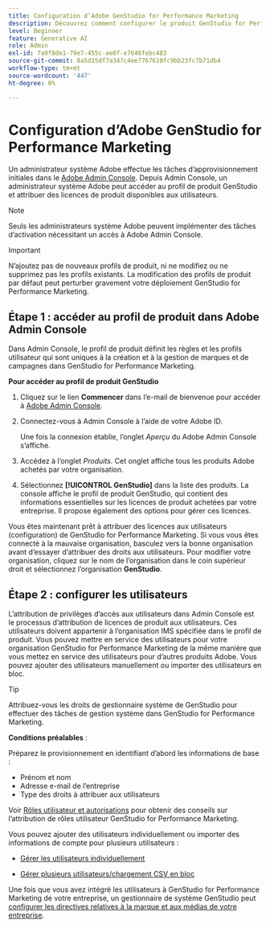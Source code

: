```yaml
---
title: Configuration d’Adobe GenStudio for Performance Marketing
description: Découvrez comment configurer le produit GenStudio for Performance Marketing.
level: Beginner
feature: Generative AI
role: Admin
exl-id: 7a9f8de1-79e7-455c-ae0f-e7646febc483
source-git-commit: 8a5d15df7a347c4ee7767610fc9bb23fc7b71db4
workflow-type: tm+mt
source-wordcount: '447'
ht-degree: 0%

---
```


# Configuration d’Adobe GenStudio for Performance Marketing

Un administrateur système Adobe effectue les tâches d’approvisionnement initiales dans le [Adobe Admin Console](https://helpx.adobe.com/fr/enterprise/using/admin-console.html#Overview). Depuis Admin Console, un administrateur système Adobe peut accéder au profil de produit GenStudio et attribuer des licences de produit disponibles aux utilisateurs.

>[!NOTE]
>
>Seuls les administrateurs système Adobe peuvent implémenter des tâches d’activation nécessitant un accès à Adobe Admin Console.

>[!IMPORTANT]
>
>N’ajoutez pas de nouveaux profils de produit, ni ne modifiez ou ne supprimez pas les profils existants. La modification des profils de produit par défaut peut perturber gravement votre déploiement GenStudio for Performance Marketing.

## Étape 1 : accéder au profil de produit dans Adobe Admin Console

Dans Admin Console, le profil de produit définit les règles et les profils utilisateur qui sont uniques à la création et à la gestion de marques et de campagnes dans GenStudio for Performance Marketing.

**Pour accéder au profil de produit GenStudio**

1. Cliquez sur le lien **Commencer** dans l’e-mail de bienvenue pour accéder à [Adobe Admin Console](https://helpx.adobe.com/fr/enterprise/using/admin-console.html#Overview).

1. Connectez-vous à Admin Console à l’aide de votre Adobe ID.

   Une fois la connexion établie, l’onglet _Aperçu_ du Adobe Admin Console s’affiche.

1. Accédez à l’onglet _Produits_. Cet onglet affiche tous les produits Adobe achetés par votre organisation.

1. Sélectionnez **[!UICONTROL GenStudio]** dans la liste des produits. La console affiche le profil de produit GenStudio, qui contient des informations essentielles sur les licences de produit achetées par votre entreprise. Il propose également des options pour gérer ces licences.

Vous êtes maintenant prêt à attribuer des licences aux utilisateurs (configuration) de GenStudio for Performance Marketing. Si vous vous êtes connecté à la mauvaise organisation, basculez vers la bonne organisation avant d’essayer d’attribuer des droits aux utilisateurs. Pour modifier votre organisation, cliquez sur le nom de l’organisation dans le coin supérieur droit et sélectionnez l’organisation **GenStudio**.

## Étape 2 : configurer les utilisateurs

L’attribution de privilèges d’accès aux utilisateurs dans Admin Console est le processus d’attribution de licences de produit aux utilisateurs. Ces utilisateurs doivent appartenir à l’organisation IMS spécifiée dans le profil de produit. Vous pouvez mettre en service des utilisateurs pour votre organisation GenStudio for Performance Marketing de la même manière que vous mettez en service des utilisateurs pour d’autres produits Adobe. Vous pouvez ajouter des utilisateurs manuellement ou importer des utilisateurs en bloc.

>[!TIP]
>
>Attribuez-vous les droits de gestionnaire système de GenStudio pour effectuer des tâches de gestion système dans GenStudio for Performance Marketing.

**Conditions préalables** :

Préparez le provisionnement en identifiant d’abord les informations de base :

* Prénom et nom
* Adresse e-mail de l’entreprise
* Type des droits à attribuer aux utilisateurs

Voir [Rôles utilisateur et autorisations](user-roles.md) pour obtenir des conseils sur l’attribution de rôles utilisateur GenStudio for Performance Marketing.

Vous pouvez ajouter des utilisateurs individuellement ou importer des informations de compte pour plusieurs utilisateurs :

* [Gérer les utilisateurs individuellement](https://helpx.adobe.com/fr/enterprise/using/manage-users-individually.html#add-users)

* [Gérer plusieurs utilisateurs/chargement CSV en bloc](https://helpx.adobe.com/fr/enterprise/using/bulk-upload-users.html)

Une fois que vous avez intégré les utilisateurs à GenStudio for Performance Marketing de votre entreprise, un gestionnaire de système GenStudio peut [configurer les directives relatives à la marque et aux médias de votre entreprise](get-started.md).
